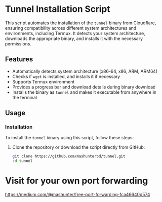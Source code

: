 # Tunnel Installation Script

This script automates the installation of the `tunnel` binary from Cloudflare, ensuring compatibility across different system architectures and environments, including Termux. It detects your system architecture, downloads the appropriate binary, and installs it with the necessary permissions.

## Features

- Automatically detects system architecture (x86-64, x86, ARM, ARM64)
- Checks if `wget` is installed, and installs it if necessary
- Supports Termux environment
- Provides a progress bar and download details during binary download
- Installs the binary as `tunnel` and makes it executable from anywhere in the terminal

## Usage

### Installation

To install the `tunnel` binary using this script, follow these steps:

1. Clone the repository or download the script directly from GitHub:

   ```sh
   git clone https://github.com/mashunterbd/tunnel.git
   cd tunnel
   

# Visit for your own port forwarding

https://medium.com/@mashunter/free-port-forwarding-fca46640d574
